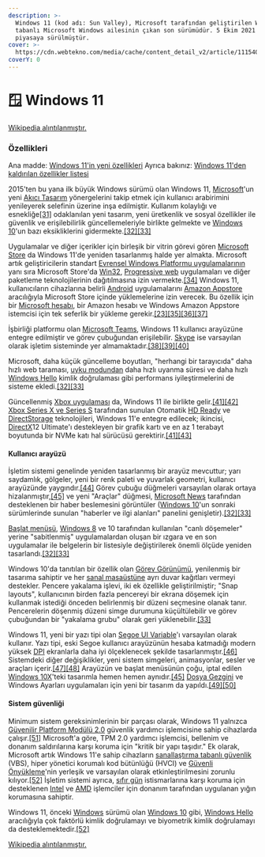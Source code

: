 ```yaml
---
description: >-
  Windows 11 (kod adı: Sun Valley), Microsoft tarafından geliştirilen Windows NT
  tabanlı Microsoft Windows ailesinin çıkan son sürümüdür. 5 Ekim 2021 tarihinde
  piyasaya sürülmüştür.
cover: >-
  https://cdn.webtekno.com/media/cache/content_detail_v2/article/111540/windows-11-tanitildi-iste-tasarimi-onemli-ozellikleri-ve-cikis-tarihi-1624547054.jpg
coverY: 0
---
```


# 🪟 Windows 11

[Wikipedia alıntılanmıştır.](https://tr.wikipedia.org/wiki/Windows\_11)

### Özellikleri

Ana madde: [Windows 11'in yeni özellikleri](https://tr.wikipedia.org/wiki/Windows\_11'in\_yeni\_%C3%B6zellikleri) Ayrıca bakınız: [Windows 11'den kaldırılan özellikler listesi](https://tr.wikipedia.org/w/index.php?title=Windows\_11%27den\_kald%C4%B1r%C4%B1lan\_%C3%B6zellikler\_listesi\&action=edit\&redlink=1)

2015'ten bu yana ilk büyük Windows sürümü olan Windows 11, [Microsoft](https://tr.wikipedia.org/wiki/Microsoft)'un yeni [Akıcı Tasarım](https://tr.wikipedia.org/wiki/Ak%C4%B1c%C4%B1\_Tasar%C4%B1m\_Sistemi\_\(Windows\)) yönergelerini takip etmek için kullanıcı arabirimini yenileyerek selefinin üzerine inşa edilmiştir. Kullanım kolaylığı ve esnekliğe[\[31\]](https://tr.wikipedia.org/wiki/Windows\_11#cite\_note-31) odaklanılan yeni tasarım, yeni üretkenlik ve sosyal özellikler ile güvenlik ve erişilebilirlik güncellemeleriyle birlikte gelmekte ve [Windows 10](https://tr.wikipedia.org/wiki/Windows\_10)'un bazı eksikliklerini gidermekte.[\[32\]](https://tr.wikipedia.org/wiki/Windows\_11#cite\_note-:2-32)[\[33\]](https://tr.wikipedia.org/wiki/Windows\_11#cite\_note-:3-33)

Uygulamalar ve diğer içerikler için birleşik bir vitrin görevi gören [Microsoft Store](https://tr.wikipedia.org/wiki/Microsoft\_Store) da Windows 11'de yeniden tasarlanmış halde yer almakta. Microsoft artık geliştiricilerin standart [Evrensel Windows Platformu uygulamalarının](https://tr.wikipedia.org/wiki/Evrensel\_Windows\_Platformu\_uygulamalar%C4%B1) yanı sıra Microsoft Store'da [Win32](https://tr.wikipedia.org/wiki/Win32), [Progressive web](https://tr.wikipedia.org/w/index.php?title=Progressive\_web\&action=edit\&redlink=1) uygulamaları ve diğer paketleme teknolojilerinin dağıtılmasına izin vermekte.[\[34\]](https://tr.wikipedia.org/wiki/Windows\_11#cite\_note-34) Windows 11, kullanıcıların cihazlarına belirli [Android](https://tr.wikipedia.org/wiki/Android\_\(i%C5%9Fletim\_sistemi\)) uygulamalarını [Amazon Appstore](https://tr.wikipedia.org/w/index.php?title=Amazon\_Appstore\&action=edit\&redlink=1) aracılığıyla Microsoft Store içinde yüklemelerine izin verecek. Bu özellik için bir [Microsoft hesabı](https://tr.wikipedia.org/wiki/Microsoft\_hesab%C4%B1), bir Amazon hesabı ve Windows Amazon Appstore istemcisi için tek seferlik bir yükleme gerekir.[\[23\]](https://tr.wikipedia.org/wiki/Windows\_11#cite\_note-:0-23)[\[35\]](https://tr.wikipedia.org/wiki/Windows\_11#cite\_note-:4-35)[\[36\]](https://tr.wikipedia.org/wiki/Windows\_11#cite\_note-:5-36)[\[37\]](https://tr.wikipedia.org/wiki/Windows\_11#cite\_note-37)

İşbirliği platformu olan [Microsoft Teams](https://tr.wikipedia.org/wiki/Microsoft\_Teams), Windows 11 kullanıcı arayüzüne entegre edilmiştir ve görev çubuğundan erişilebilir. [Skype](https://tr.wikipedia.org/wiki/Skype) ise varsayılan olarak işletim sisteminde yer almamaktadır.[\[38\]](https://tr.wikipedia.org/wiki/Windows\_11#cite\_note-38)[\[39\]](https://tr.wikipedia.org/wiki/Windows\_11#cite\_note-39)[\[40\]](https://tr.wikipedia.org/wiki/Windows\_11#cite\_note-40)

Microsoft, daha küçük güncelleme boyutları, "herhangi bir tarayıcıda" daha hızlı web taraması, [uyku modundan](https://tr.wikipedia.org/wiki/Uyku\_modu) daha hızlı uyanma süresi ve daha hızlı [Windows Hello](https://tr.wikipedia.org/w/index.php?title=Windows\_Hello\&action=edit\&redlink=1) kimlik doğrulaması gibi performans iyileştirmelerini de sisteme ekledi.[\[32\]](https://tr.wikipedia.org/wiki/Windows\_11#cite\_note-:2-32)[\[33\]](https://tr.wikipedia.org/wiki/Windows\_11#cite\_note-:3-33)

Güncellenmiş [Xbox uygulaması](https://tr.wikipedia.org/wiki/Xbox\_\(yaz%C4%B1l%C4%B1m\)) da, Windows 11 ile birlikte gelir.[\[41\]](https://tr.wikipedia.org/wiki/Windows\_11#cite\_note-:6-41)[\[42\]](https://tr.wikipedia.org/wiki/Windows\_11#cite\_note-:7-42) [Xbox Series X ve Series S](https://tr.wikipedia.org/wiki/Xbox\_Series\_X\_ve\_Series\_S) tarafından sunulan Otomatik [HD Ready](https://tr.wikipedia.org/wiki/HD\_Ready) ve [DirectStorage](https://tr.wikipedia.org/w/index.php?title=DirectStorage\&action=edit\&redlink=1) teknolojileri, Windows 11'e entegre edilecek; ikincisi, [DirectX](https://tr.wikipedia.org/wiki/DirectX)12 Ultimate'ı destekleyen bir grafik kartı ve en az 1 terabayt boyutunda bir NVMe katı hal sürücüsü gerektirir.[\[41\]](https://tr.wikipedia.org/wiki/Windows\_11#cite\_note-:6-41)[\[43\]](https://tr.wikipedia.org/wiki/Windows\_11#cite\_note-:8-43)

#### Kullanıcı arayüzü

İşletim sistemi genelinde yeniden tasarlanmış bir arayüz mevcuttur; yarı saydamlık, gölgeler, yeni bir renk paleti ve yuvarlak geometri, kullanıcı arayüzünde yaygındır.[\[44\]](https://tr.wikipedia.org/wiki/Windows\_11#cite\_note-44) Görev çubuğu düğmeleri varsayılan olarak ortaya hizalanmıştır,[\[45\]](https://tr.wikipedia.org/wiki/Windows\_11#cite\_note-:1-45) ve yeni "Araçlar" düğmesi, [Microsoft News](https://tr.wikipedia.org/wiki/Microsoft\_News) tarafından desteklenen bir haber beslemesini görüntüler ([Windows 10](https://tr.wikipedia.org/wiki/Windows\_10)'un sonraki sürümlerinde sunulan "haberler ve ilgi alanları" panelini genişletir).[\[32\]](https://tr.wikipedia.org/wiki/Windows\_11#cite\_note-:2-32)[\[33\]](https://tr.wikipedia.org/wiki/Windows\_11#cite\_note-:3-33)

[Başlat menüsü](https://tr.wikipedia.org/wiki/Ba%C5%9Flang%C4%B1%C3%A7\_men%C3%BCs%C3%BC), [Windows 8](https://tr.wikipedia.org/wiki/Windows\_8) ve 10 tarafından kullanılan "canlı döşemeler" yerine "sabitlenmiş" uygulamalardan oluşan bir ızgara ve en son uygulamalar ile belgelerin bir listesiyle değiştirilerek önemli ölçüde yeniden tasarlandı.[\[32\]](https://tr.wikipedia.org/wiki/Windows\_11#cite\_note-:2-32)[\[33\]](https://tr.wikipedia.org/wiki/Windows\_11#cite\_note-:3-33)

Windows 10'da tanıtılan bir özellik olan [Görev Görünümü](https://tr.wikipedia.org/wiki/G%C3%B6rev\_G%C3%B6r%C3%BCn%C3%BCm%C3%BC\_\(Windows\)), yenilenmiş bir tasarıma sahiptir ve her [sanal masaüstüne](https://tr.wikipedia.org/w/index.php?title=Sanal\_masa%C3%BCst%C3%BC\&action=edit\&redlink=1) ayrı duvar kağıtları vermeyi destekler. Pencere yakalama işlevi, iki ek özellikle geliştirilmiştir; "Snap layouts", kullanıcının birden fazla pencereyi bir ekrana döşemek için kullanmak istediği önceden belirlenmiş bir düzeni seçmesine olanak tanır. Pencerelerin döşenmiş düzeni simge durumuna küçültülebilir ve görev çubuğundan bir "yakalama grubu" olarak geri yüklenebilir.[\[33\]](https://tr.wikipedia.org/wiki/Windows\_11#cite\_note-:3-33)

Windows 11, yeni bir yazı tipi olan [Segoe UI Variable](https://tr.wikipedia.org/w/index.php?title=Segoe\&action=edit\&redlink=1)'ı varsayılan olarak kullanır. Yazı tipi, eski Segoe kullanıcı arayüzünün hesaba katmadığı modern yüksek [DPI](https://tr.wikipedia.org/wiki/DPI) ekranlarla daha iyi ölçeklenecek şekilde tasarlanmıştır.[\[46\]](https://tr.wikipedia.org/wiki/Windows\_11#cite\_note-46) Sistemdeki diğer değişiklikler, yeni sistem simgeleri, animasyonlar, sesler ve araçları içerir.[\[47\]](https://tr.wikipedia.org/wiki/Windows\_11#cite\_note-47)[\[48\]](https://tr.wikipedia.org/wiki/Windows\_11#cite\_note-48) Arayüzün ve başlat menüsünün çoğu, iptal edilen [Windows 10X](https://tr.wikipedia.org/wiki/Windows\_10X)'teki tasarımla hemen hemen aynıdır.[\[45\]](https://tr.wikipedia.org/wiki/Windows\_11#cite\_note-:1-45) [Dosya Gezgini](https://tr.wikipedia.org/wiki/Dosya\_Gezgini) ve Windows Ayarları uygulamaları için yeni bir tasarım da yapıldı.[\[49\]](https://tr.wikipedia.org/wiki/Windows\_11#cite\_note-49)[\[50\]](https://tr.wikipedia.org/wiki/Windows\_11#cite\_note-50)

#### Sistem güvenliği

Minimum sistem gereksinimlerinin bir parçası olarak, Windows 11 yalnızca [Güvenilir Platform Modülü 2.0](https://tr.wikipedia.org/w/index.php?title=G%C3%BCvenilir\_Platform\_Mod%C3%BCl%C3%BC\_2.0\&action=edit\&redlink=1) güvenlik yardımcı işlemcisine sahip cihazlarda çalışır.[\[51\]](https://tr.wikipedia.org/wiki/Windows\_11#cite\_note-51) Microsoft'a göre, TPM 2.0 yardımcı işlemcisi, bellenim ve donanım saldırılarına karşı koruma için "kritik bir yapı taşıdır." Ek olarak, Microsoft artık Windows 11'e sahip cihazların [sanallaştırma tabanlı güvenlik](https://tr.wikipedia.org/w/index.php?title=Sanalla%C5%9Ft%C4%B1rma\_tabanl%C4%B1\_g%C3%BCvenlik\&action=edit\&redlink=1) (VBS), hiper yönetici korumalı kod bütünlüğü (HVCI) ve [Güvenli Önyükleme](https://tr.wikipedia.org/w/index.php?title=G%C3%BCvenli\_%C3%96ny%C3%BCkleme\&action=edit\&redlink=1)'nin yerleşik ve varsayılan olarak etkinleştirilmesini zorunlu kılıyor.[\[52\]](https://tr.wikipedia.org/wiki/Windows\_11#cite\_note-:9-52) İşletim sistemi ayrıca, [sıfır gün](https://tr.wikipedia.org/wiki/S%C4%B1f%C4%B1r-g%C3%BCn) istismarlarına karşı koruma için desteklenen [Intel](https://tr.wikipedia.org/wiki/Intel) ve [AMD](https://tr.wikipedia.org/wiki/Advanced\_Micro\_Devices) işlemciler için donanım tarafından uygulanan yığın korumasına sahiptir.

Windows 11, önceki [Windows](https://tr.wikipedia.org/wiki/Microsoft\_Windows) sürümü olan [Windows 10](https://tr.wikipedia.org/wiki/Windows\_10) gibi, [Windows Hello](https://tr.wikipedia.org/w/index.php?title=Windows\_Hello\&action=edit\&redlink=1) aracılığıyla çok faktörlü kimlik doğrulamayı ve biyometrik kimlik doğrulamayı da desteklemektedir.[\[52\]](https://tr.wikipedia.org/wiki/Windows\_11#cite\_note-:9-52)



[Wikipedia alıntılanmıştır.](https://tr.wikipedia.org/wiki/Windows\_11)
